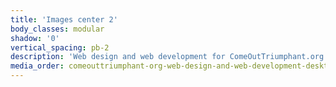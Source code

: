 ```yaml
---
title: 'Images center 2'
body_classes: modular
shadow: '0'
vertical_spacing: pb-2
description: 'Web design and web development for ComeOutTriumphant.org Role: Boss page on desktop'
media_order: comeouttriumphant-org-web-design-and-web-development-desktop-2.jpg
---
```


